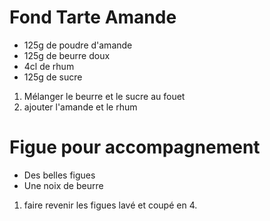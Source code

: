 Fond Tarte Amande
=================

- 125g de poudre d'amande 
- 125g de beurre doux
- 4cl de rhum
- 125g de sucre

1. Mélanger le beurre et le sucre au fouet
2. ajouter l'amande et le rhum


Figue pour accompagnement
=========================
- Des belles figues
- Une noix de beurre

1. faire revenir les figues lavé et coupé en 4.